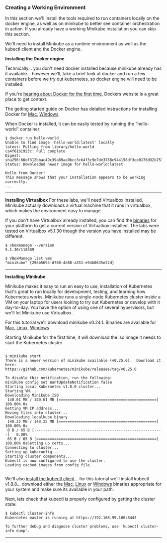 

### Creating a Working Environment
In this section we'll install the tools required to run containers locally on the docker engine, as well as on minikube to better see container orchestration in action. If you already have a working Minikube installation you can skip this section.

We'll need to install Minkube as a runtime environment as well as the kubectl client and the Docker engine.  

**Installing the Docker engine**

Technically... you don't need docker installed because minikube already has it available... however we'll, take a brief look at docker and run a few containers before we try out kubernetes, so docker engine will need to be installed.

If you're [hearing about Docker for the first time](https://www.docker.com/what-container), Dockers website is a great place to get context.

The getting started guide on Docker has detailed instructions for installing Docker for [Mac](https://www.docker.com/community-edition#/mac), [Windows](https://www.docker.com/community-edition#/windows)

When Docker is installed, it can be easily tested by running the "hello-world" container:
```
$ docker run hello-world
Unable to find image 'hello-world:latest' locally
latest: Pulling from library/hello-world
ca4f61b1923c: Pull complete
Digest: sha256:66ef312bbac49c39a89aa9bcc3cb4f3c9e7de3788c944158df3ee0176d32b751
Status: Downloaded newer image for hello-world:latest

Hello from Docker!
This message shows that your installation appears to be working correctly.
...

```
---


**Installing Virtualbox**
For these labs, we'll need Virtualbox installed. Minikube actually downloads a virtual machine that it runs in virtualbox, which makes the environment easy to manage.

If you don't have Virtualbox already installed, you can find the [binaries](https://www.virtualbox.org/wiki/Downloads) for your platform to get a current version of Virtualbox installed. The labs were tested on Virtualbox v5.1.30 though the version you have installed may be different.

```
$ vboxmanage --version
5.1.30r118389

$ VBoxManage list vms
"minikube" {298b5694-d780-4e88-a351-e94b8635e22d}

```

---

**Installing Minikube**

Minikube makes it easy to run an easy to use, installation of Kubernetes that's great to run locally for development, testing, and learning how Kubernetes works.  Minikube runs a single-node Kubernetes cluster inside a VM on your laptop for users looking to try out Kubernetes or develop with it day-to-day. You have the option of using one of several hypervisors, but we'll let Minikube use Virtualbox.

For this tutorial we'll download minikube v0.24.1. Binaries are available for [Mac](https://storage.googleapis.com/minikube/releases/v0.24.1/minikube-darwin-amd64), [Linux](https://storage.googleapis.com/minikube/releases/v0.24.1/minikube-linux-amd64), [Windows](https://storage.googleapis.com/minikube/releases/v0.24.1/minikube-windows-amd64.exe)

Starting Minikube for the first time, it will download the iso image it needs to start the Kubernetes cluster

```

$ minikube start
There is a newer version of minikube available (v0.25.0).  Download it here:
https://github.com/kubernetes/minikube/releases/tag/v0.25.0

To disable this notification, run the following:
minikube config set WantUpdateNotification false
Starting local Kubernetes v1.8.0 cluster...
Starting VM...
Downloading Minikube ISO
 140.01 MB / 140.01 MB [============================================] 100.00% 0s
Getting VM IP address...
Moving files into cluster...
Downloading localkube binary
 148.25 MB / 148.25 MB [============================================] 100.00% 0s
 0 B / 65 B [----------------------------------------------------------]   0.00%
 65 B / 65 B [======================================================] 100.00% 0sSetting up certs...
Connecting to cluster...
Setting up kubeconfig...
Starting cluster components...
Kubectl is now configured to use the cluster.
Loading cached images from config file.


```
We'll also [install the kubectl client](https://kubernetes.io/docs/tasks/tools/install-minikube/)... for this tutorial we'll install kubectl v1.8.8... download either the [Mac](https://dl.k8s.io/v1.8.8/kubernetes-client-darwin-amd64.tar.gz), [Linux](https://dl.k8s.io/v1.8.8/kubernetes-client-linux-amd64.tar.gz) or [Windows](https://dl.k8s.io/v1.8.8/kubernetes-client-windows-amd64.tar.gz) binaries appropriate for your system and make sure its available in your path.

Next, lets check that kubectl is properly configured by getting the cluster state:
```
$ kubectl cluster-info
Kubernetes master is running at https://192.168.99.100:8443

To further debug and diagnose cluster problems, use 'kubectl cluster-info dump'.

```


---
